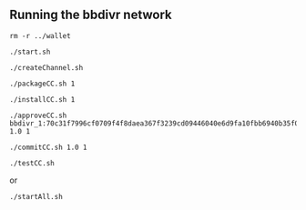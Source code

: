 ## Running the bbdivr network

```
rm -r ../wallet

./start.sh

./createChannel.sh

./packageCC.sh 1

./installCC.sh 1

./approveCC.sh bbdivr_1:70c31f7996cf0709f4f8daea367f3239cd09446040e6d9fa10fbb6940b35f0f7 1.0 1

./commitCC.sh 1.0 1

./testCC.sh

``` 

or

```
./startAll.sh
```